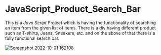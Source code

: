 # JavaScript_Product_Search_Bar
This is a *Java Script* Project which is having the functionality of searching an item from the given list of items. There is a div having different product such as T-shirts, Jeans, Sneakers, etc. and on the above of that there is a fully functional search bar.

![Screenshot 2022-10-01 162108](https://user-images.githubusercontent.com/86140822/193406329-da3e3772-f39f-4f2d-9706-31704e5c8711.png)
